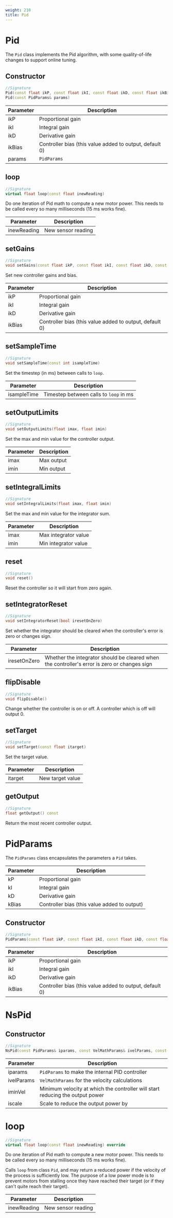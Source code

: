 ```yaml
---
weight: 210
title: Pid
---
```


# Pid

The `Pid` class implements the Pid algorithm, with some quality-of-life changes to support online tuning.

## Constructor

```c++
//Signature
Pid(const float ikP, const float ikI, const float ikD, const float ikBias = 0)
Pid(const PidParams& params)
```

Parameter | Description
----------|------------
ikP | Proportional gain
ikI | Integral gain
ikD | Derivative gain
ikBias | Controller bias (this value added to output, default 0)
params | `PidParams`

## loop

```c++
//Signature
virtual float loop(const float inewReading)
```

Do one iteration of Pid math to compute a new motor power. This needs to be called every so many milliseconds (15 ms works fine).

Parameter | Description
----------|------------
inewReading | New sensor reading

## setGains

```c++
//Signature
void setGains(const float ikP, const float ikI, const float ikD, const float ikBias = 0)
```

Set new controller gains and bias.

Parameter | Description
----------|------------
ikP | Proportional gain
ikI | Integral gain
ikD | Derivative gain
ikBias | Controller bias (this value added to output, default 0)

## setSampleTime

```c++
//Signature
void setSampleTime(const int isampleTime)
```

Set the timestep (in ms) between calls to `loop`.

Parameter | Description
----------|------------
isampleTime | Timestep between calls to `loop` in ms

## setOutputLimits

```c++
//Signature
void setOutputLimits(float imax, float imin)
```

Set the max and min value for the controller output.

Parameter | Description
----------|------------
imax | Max output
imin | Min output

## setIntegralLimits

```c++
//Signature
void setIntegralLimits(float imax, float imin)
```

Set the max and min value for the integrator sum.

Parameter | Description
----------|------------
imax | Max integrator value
imin | Min integrator value

## reset

```c++
//Signature
void reset()
```

Reset the controller so it will start from zero again.

## setIntegratorReset

```c++
//Signature
void setIntegratorReset(bool iresetOnZero)
```

Set whether the integrator should be cleared when the controller's error is zero or changes sign.


Parameter | Description
----------|------------
iresetOnZero | Whether the integrator should be cleared when the controller's error is zero or changes sign

## flipDisable

```c++
//Signature
void flipDisable()
```

Change whether the controller is on or off. A controller which is off will output 0.

## setTarget

```c++
//Signature
void setTarget(const float itarget)
```

Set the target value.

Parameter | Description
----------|------------
itarget | New target value

## getOutput

```c++
//Signature
float getOutput() const
```

Return the most recent controller output.

# PidParams

The `PidParams` class encapsulates the parameters a `Pid` takes.

Parameter | Description
----------|------------
kP | Proportional gain
kI | Integral gain
kD | Derivative gain
kBias | Controller bias (this value added to output)

## Constructor

```c++
//Signature
PidParams(const float ikP, const float ikI, const float ikD, const float ikBias = 0)
```

Parameter | Description
----------|------------
ikP | Proportional gain
ikI | Integral gain
ikD | Derivative gain
ikBias | Controller bias (this value added to output, default 0)

# NsPid

## Constructor

```c++
//Signature
NsPid(const PidParams& iparams, const VelMathParams& ivelParams, const float iminVel, const float iscale = 0.1)
```

Parameter | Description
----------|------------
iparams | `PidParams` to make the internal PID controller
ivelParams | `VelMathParams` for the velocity calculations
iminVel | Minimum velocity at which the controller will start reducing the output power
iscale | Scale to reduce the output power by

# loop

```c++
//Signature
virtual float loop(const float inewReading) override
```

Do one iteration of Pid math to compute a new motor power. This needs to be called every so many milliseconds (15 ms works fine).

Calls `loop` from class `Pid`, and may return a reduced power if the velocity of the process is sufficiently low. The purpose of a low power mode is to prevent motors from stalling once they have reached their target (or if they can't quite reach their target).

Parameter | Description
----------|------------
inewReading | New sensor reading
